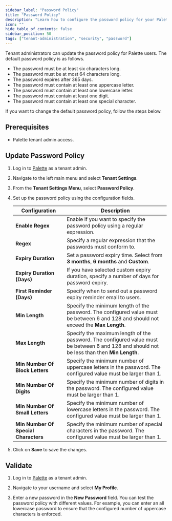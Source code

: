 ```yaml
---
sidebar_label: "Password Policy"
title: "Password Policy"
description: "Learn how to configure the password policy for your Palette tenant."
icon: ""
hide_table_of_contents: false
sidebar_position: 50
tags: ["tenant-administration", "security", "password"]
---
```


Tenant administrators can update the password policy for Palette users. The default password policy is as follows.

- The password must be at least six characters long.
- The password must be at most 64 characters long.
- The password expires after 365 days.
- The password must contain at least one uppercase letter.
- The password must contain at least one lowercase letter.
- The password must contain at least one digit.
- The password must contain at least one special character.

If you want to change the default password policy, follow the steps below.

## Prerequisites

- Palette tenant admin access.

## Update Password Policy

1. Log in to [Palette](https://console.spectrocloud.com) as a tenant admin.

2. Navigate to the left main menu and select **Tenant Settings**.

3. From the **Tenant Settings Menu**, select **Password Policy**.

4. Set up the password policy using the configuration fields.

   | **Configuration**                    | **Description**                                                                                                                             |
   | ------------------------------------ | ------------------------------------------------------------------------------------------------------------------------------------------- |
   | **Enable Regex**                     | Enable if you want to specify the password policy using a regular expression.                                                               |
   | **Regex**                            | Specify a regular expression that the passwords must conform to.                                                                            |
   | **Expiry Duration**                  | Set a password expiry time. Select from **3 months**, **6 months** and **Custom**.                                                          |
   | **Expiry Duration (Days)**           | If you have selected custom expiry duration, specify a number of days for password expiry.                                                  |
   | **First Reminder (Days)**            | Specify when to send out a password expiry reminder email to users.                                                                         |
   | **Min Length**                       | Specify the minimum length of the password. The configured value must be between 6 and 128 and should not exceed the **Max Length**.        |
   | **Max Length**                       | Specify the maximum length of the password. The configured value must be between 6 and 128 and should not be less than then **Min Length**. |
   | **Min Number Of Block Letters**      | Specify the minimum number of uppercase letters in the password. The configured value must be larger than 1.                                |
   | **Min Number Of Digits**             | Specify the minimum number of digits in the password. The configured value must be larger than 1.                                           |
   | **Min Number Of Small Letters**      | Specify the minimum number of lowercase letters in the password. The configured value must be larger than 1.                                |
   | **Min Number Of Special Characters** | Specify the minimum number of special characters in the password. The configured value must be larger than 1.                               |

5. Click on **Save** to save the changes.

## Validate

1. Log in to [Palette](https://console.spectrocloud.com) as a tenant admin.

2. Navigate to your username and select **My Profile**.

3. Enter a new password in the **New Password** field. You can test the password policy with different values. For
   example, you can enter an all lowercase password to ensure that the configured number of uppercase characters is
   enforced.
